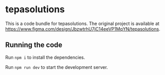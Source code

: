 
  # tepasolutions

  This is a code bundle for tepasolutions. The original project is available at https://www.figma.com/design/JbzwtrhU7jC14eeVP1MqYN/tepasolutions.

  ## Running the code

  Run `npm i` to install the dependencies.

  Run `npm run dev` to start the development server.
  